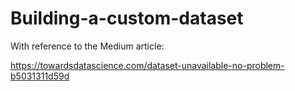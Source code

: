 # Building-a-custom-dataset

With reference to the Medium article:

https://towardsdatascience.com/dataset-unavailable-no-problem-b5031311d59d
